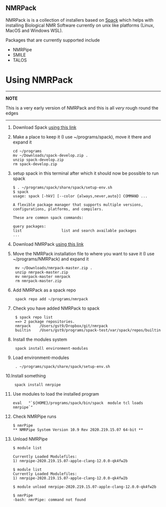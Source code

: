 ## NMRPack

NMRPack is is a collection of installers based on [Spack](https://spack.io) which helps with installing Biological NMR Software currently on unix like platforms (Linux, MacOS  and Windows WSL).

Packages that are currently supported include

* NMRPipe
* SMILE
* TALOS

# Using NMRPack

---
**NOTE**

This is a very early version of NMRPack and this is all *very* rough round the edges

---

1. Download Spack [using this link](https://github.com/spack/spack/archive/develop.zip) 
2. Make a place to keep it (I use ~/programs/spack), move it there and expand it

       cd ~/programs
       mv ~/Downloads/spack-develop.zip .
       unzip spack-develop.zip
       rm spack-develop.zip

3. setup spack in this terminal after which it should now be possible to run spack

       $ . ~/programs/spack/share/spack/setup-env.sh
       $ spack
       usage: spack [-hkV] [--color {always,never,auto}] COMMAND ...

       A flexible package manager that supports multiple versions,
       configurations, platforms, and compilers.

       These are common spack commands:

       query packages:
       list                  list and search available packages
       ...

4. Download NMRPack [using this link](https://github.com/varioustoxins/nmrpack/archive/master.zip)

5. Move the NMRPack installation file to where you want to save it (I use ~/programs/NMRPack) and expand it 

        mv ~/Downloads/nmrpack-master.zip .
        unzip nmrpack-master.zip
        mv nmrpack-master nmrpack
        rm nmrpack-master.zip

6. Add NMRPack as a spack repo
 
        spack repo add ~/programs/nmrpack
 
7. Check you have added NMRPack to spack
 
        $ spack repo list
        ==> 2 package repositories.
        nmrpack    /Users/gst9/Dropbox/git/nmrpack
        builtin    /Users/gst9/programs/spack-test/var/spack/repos/builtin

8. Install the modules system

        spack install environment-modules

9. Load environment-modules

        . ~/programs/spack/share/spack/setup-env.sh

10.Install something
 
        spack install nmrpipe
 
11. Use modules to load the installed program
 
        eval   "`${HOME}/programs/spack/bin/spack  module tcl loads nmrpipe`"

12. Check NMRPipe runs

        $ nmrPipe
        ** NMRPipe System Version 10.9 Rev 2020.219.15.07 64-bit **

13. Unload NMRPipe

        $ module list

        Currently Loaded Modulefiles:
        1) nmrpipe-2020.219.15.07-apple-clang-12.0.0-qk4fw2b
 
        $ module list
        Currently Loaded Modulefiles:
        1) nmrpipe-2020.219.15.07-apple-clang-12.0.0-qk4fw2b
 
        $ module unload nmrpipe-2020.219.15.07-apple-clang-12.0.0-qk4fw2b

        $ nmrPipe
        -bash: nmrPipe: command not found

